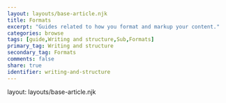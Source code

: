 ```yaml
---
layout: layouts/base-article.njk
title: Formats
excerpt: "Guides related to how you format and markup your content."
categories: browse
tags: [guide,Writing and structure,Sub,Formats]
primary_tag: Writing and structure
secondary_tag: Formats
comments: false
share: true
identifier: writing-and-structure
---
```

layout: layouts/base-article.njk